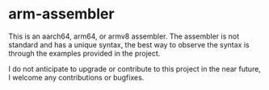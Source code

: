 # arm-assembler
This is an aarch64, arm64, or armv8 assembler. The assembler is not standard and has a unique syntax, the best way to observe the syntax is through the examples provided in the project.

I do not anticipate to upgrade or contribute to this project in the near future, I welcome any contributions or bugfixes.
